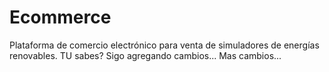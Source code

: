 # Ecommerce
Plataforma de comercio electrónico para venta de simuladores de energías renovables.
TU sabes?
Sigo agregando cambios... 
Mas cambios...
